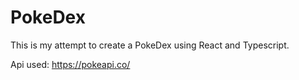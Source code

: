 # PokeDex

This is my attempt to create a PokeDex using React and Typescript.

Api used:
https://pokeapi.co/
